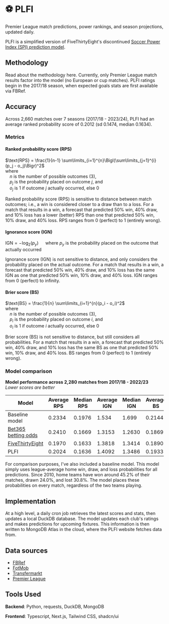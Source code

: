 # ⚽ PLFI

Premier League match predictions, power rankings, and season projections, updated daily.

PLFI is a simplified version of FiveThirtyEight's discontinued [Soccer Power Index (SPI) prediction model](https://fivethirtyeight.com/methodology/how-our-club-soccer-predictions-work/).

## Methodology

Read about the methodology here. Currently, only Premier League match results factor into the model (no European or cup matches). PLFI ratings begin in the 2017/18 season, when expected goals stats are first available via FBRef.

## Accuracy

Across 2,660 matches over 7 seasons (2017/18 - 2023/24), PLFI had an average ranked probability score of 0.2012 (sd 0.1474, median 0.1634).

### Metrics

#### Ranked probability score (RPS)

$\text{RPS} = \frac{1}{n-1} \sum\limits_{i=1}^{n}\Bigl(\sum\limits_{j=1}^{i} (p_j - o_j)\Bigr)^2$\
where\
&emsp;$n$ is the number of possible outcomes (3),\
&emsp;$p_j$ is the probability placed on outcome $j$, and\
&emsp;$o_j$ is 1 if outcome $j$ actually occurred, else 0

Ranked probability score (RPS) is sensitive to distance between match outcomes; i.e., a win is considered closer to a draw than to a loss. For a match that results in a win, a forecast that predicted 50% win, 40% draw, and 10% loss has a lower (better) RPS than one that predicted 50% win, 10% draw, and 40% loss. RPS ranges from 0 (perfect) to 1 (entirely wrong).

#### Ignorance score (IGN)

$\text{IGN} = -\log_2(p_y)$ &emsp; where $p_y$ is the probability placed on the outcome that actually occurred

Ignorance score (IGN) is not sensitive to distance, and only considers the probability placed on the actual outcome. For a match that results in a win, a forecast that predicted 50% win, 40% draw, and 10% loss has the same IGN as one that predicted 50% win, 10% draw, and 40% loss. IGN ranges from 0 (perfect) to infinity.

#### Brier score (BS)

$\text{BS} = \frac{1}{n} \sum\limits_{i=1}^{n}(p_i - o_i)^2$\
where\
&emsp;$n$ is the number of possible outcomes (3),\
&emsp;$p_i$ is the probability placed on outcome $i$, and\
&emsp;$o_i$ is 1 if outcome $i$ actually occurred, else 0

Brier score (BS) is not sensitive to distance, but still considers all probabilities. For a match that results in a win, a forecast that predicted 50% win, 40% draw, and 10% loss has the same BS as one that predicted 50% win, 10% draw, and 40% loss. BS ranges from 0 (perfect) to 1 (entirely wrong).

### Model comparison

**Model performance across 2,280 matches from 2017/18 - 2022/23**\
_Lower scores are better_

| Model                                                                       | Average RPS | Median RPS | Average IGN | Median IGN | Average BS | Median BS |
| --------------------------------------------------------------------------- | ----------- | ---------- | ----------- | ---------- | ---------- | --------- |
| Baseline model                                                              | 0.2334      | 0.1976     | 1.534       | 1.699      | 0.2144     | 0.2469    |
| [Bet365 betting odds](https://www.football-data.co.uk/englandm.php)         | 0.2410      | 0.1669     | 1.3153      | 1.2630     | 0.1869     | 0.1782    |
| [FiveThirtyEight](https://projects.fivethirtyeight.com/soccer-predictions/) | 0.1970      | 0.1633     | 1.3818      | 1.3414     | 0.1890     | 0.1843    |
| PLFI                                                                        | 0.2024      | 0.1636     | 1.4092      | 1.3486     | 0.1933     | 0.1858    |

For comparison purposes, I've also included a baseline model. This model simply uses league-average home win, draw, and loss probabilities for all predictions. Since 2010, home teams have won around 45.2% of their matches, drawn 24.0%, and lost 30.8%. The model places these probabilities on every match, regardless of the two teams playing.

<!-- - **Goals model**: Consider each team's average goals scored (avg_gs) and goals against (avg_ga) so far in the current season. Get each team's projected goals scored by averaging the team's avg_gs and its opponent's avg_ga. Assign probabilities by subtracting two independent Poisson distributions with the two projected goals as the expected rates. -->

<!-- baseline:

- rps 0.233563 0.077402 0.197584 2280
- ign 1.534237 0.372903 1.698998 2280
- bs 0.214441 0.05938 0.246923 2280

bet365:

- rps 0.241042 0.213181 0.166884 2280
- ign 1.315298 0.757025 1.263034 2280
- bs 0.186878 0.118918 0.17823 2280

FiveThirtyEight:

- rps avg: 0.196954 sd: 0.138706 median: 0.163296 count: 2280
- ign 1.381826 0.729923 1.341356 2280
- bs 0.189048 0.11531 0.184306 2280

PLFI:

- rps avg: 0.202384 sd: 0.148538 median: 0.163565 count: 2280
- ign 1.40924 0.781196 1.348564 2280
- bs 0.193285 0.122913 0.185781 2280 -->

## Implementation

At a high level, a daily cron job retrieves the latest scores and stats, then updates a local DuckDB database. The model updates each club's ratings and makes predictions for upcoming fixtures. This information is then written to MongoDB Atlas in the cloud, where the PLFI website fetches data from.

## Data sources

- [FBRef](https://fbref.com/)
- [FotMob](https://www.fotmob.com/)
- [Transfermarkt](https://www.transfermarkt.us/)
- [Premier League](https://www.premierleague.com/)

## Tools Used

**Backend**: Python, requests, DuckDB, MongoDB

**Frontend**: Typescript, Next.js, Tailwind CSS, shadcn/ui
